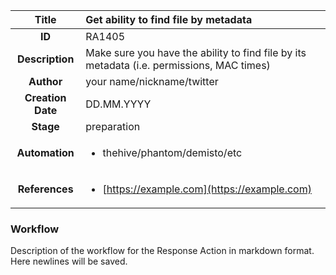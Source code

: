 | Title                       |  Get ability to find file by metadata         |
|:---------------------------:|:--------------------|
| **ID**                      | RA1405            |
| **Description**             | Make sure you have the ability to find file by its metadata (i.e. permissions, MAC times)   |
| **Author**                  | your name/nickname/twitter        |
| **Creation Date**           | DD.MM.YYYY |
| **Stage**                   | preparation         |
| **Automation** |<ul><li>thehive/phantom/demisto/etc</li></ul>|
| **References** |<ul><li>[https://example.com](https://example.com)</li></ul>|

### Workflow

Description of the workflow for the Response Action in markdown format.  
Here newlines will be saved.  
